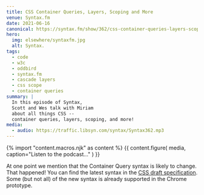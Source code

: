 ```yaml
---
title: CSS Container Queries, Layers, Scoping and More
venue: Syntax.fm
date: 2021-06-16
canonical: https://syntax.fm/show/362/css-container-queries-layers-scoping-and-more-with-miriam-suzanne
hero:
  img: elsewhere/syntaxfm.jpg
  alt: Syntax.
tags:
  - code
  - w3c
  - oddbird
  - syntax.fm
  - cascade layers
  - css scope
  - container queries
summary: |
  In this episode of Syntax,
  Scott and Wes talk with Miriam
  about all things CSS --
  container queries, layers, scoping, and more!
media:
  - audio: https://traffic.libsyn.com/syntax/Syntax362.mp3
---
```


{% import "content.macros.njk" as content %}
{{ content.figure(
  media,
  caption="Listen to the podcast..."
) }}

At one point we mention
that the Container Query syntax
is likely to change.
That happened!
You can find the latest syntax
in the [CSS draft specification](https://drafts.csswg.org/css-contain-3/).
Some (but not all) of the new syntax
is already supported in the Chrome prototype.
